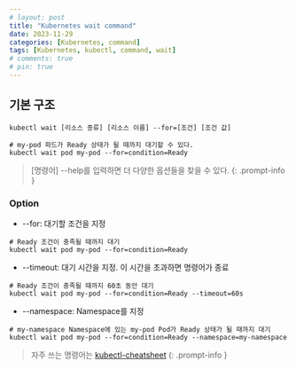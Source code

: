 ```yaml
---
# layout: post
title: "Kubernetes wait command"
date: 2023-11-29
categories: [Kubernetes, command]
tags: [Kubernetes, kubectl, command, wait]
# comments: true
# pin: true
---
```


## 기본 구조
```
kubectl wait [리소스 종류] [리소스 이름] --for=[조건] [조건 값]

# my-pod 파드가 Ready 상태가 될 때까지 대기할 수 있다.
kubectl wait pod my-pod --for=condition=Ready
```

> [명령어] --help를 입력하면 더 다양한 옵션들을 찾을 수 있다.
{: .prompt-info }

### Option
- --for: 대기할 조건을 지정
```
# Ready 조건이 충족될 때까지 대기
kubectl wait pod my-pod --for=condition=Ready
```

- --timeout: 대기 시간을 지정. 이 시간을 초과하면 명령어가 종료
```
# Ready 조건이 충족될 때까지 60초 동안 대기
kubectl wait pod my-pod --for=condition=Ready --timeout=60s
```

- --namespace: Namespace를 지정
```
# my-namespace Namespace에 있는 my-pod Pod가 Ready 상태가 될 때까지 대기
kubectl wait pod my-pod --for=condition=Ready --namespace=my-namespace
```

> 자주 쓰는 명령어는 [kubectl-cheatsheet](https://kubernetes.io/docs/reference/kubectl/cheatsheet/)
{: .prompt-info }